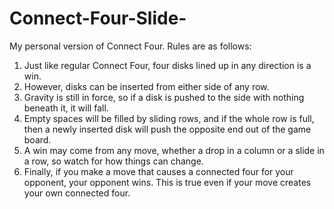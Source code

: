 # Connect-Four-Slide-
My personal version of Connect Four. Rules are as follows:

1) Just like regular Connect Four, four disks lined up in any direction is a win.
2) However, disks can be inserted from either side of any row.
3) Gravity is still in force, so if a disk is pushed to the side with nothing beneath it, it will fall.
4) Empty spaces will be filled by sliding rows, and if the whole row is full, then a newly inserted disk will push the opposite end out of the game board.
5) A win may come from any move, whether a drop in a column or a slide in a row, so watch for how things can change.
6) Finally, if you make a move that causes a connected four for your opponent, your opponent wins. This is true even if your move creates your own connected four. 
